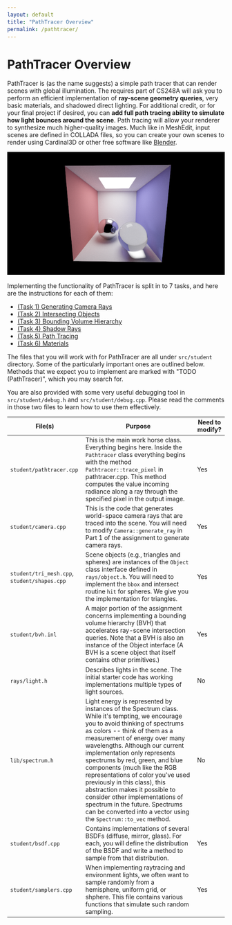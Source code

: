 ```yaml
---
layout: default
title: "PathTracer Overview"
permalink: /pathtracer/
---
```


# PathTracer Overview

PathTracer is (as the name suggests) a simple path tracer that can render scenes with global illumination. The requires part of CS248A will ask you to perform an efficient implementation of **ray-scene geometry queries**, very basic materials, and shadowed direct lighting. For additional credit, or for your final project if desired, you can **add full path tracing ability to simulate how light bounces around the scene**. Path tracing will allow your renderer to synthesize much higher-quality images. Much like in MeshEdit, input scenes are defined in COLLADA files, so you can create your own scenes to render using Cardinal3D or other free software like [Blender](https://www.blender.org/).

![CBsphere](new_results/32k_large.png)

Implementing the functionality of PathTracer is split in to 7 tasks, and here are the instructions for each of them:
- [(Task 1) Generating Camera Rays](camera_rays.md)
- [(Task 2) Intersecting Objects](intersecting_objects.md)
- [(Task 3) Bounding Volume Hierarchy](bounding_volume_hierarchy.md)
- [(Task 4) Shadow Rays](shadow_rays.md)
- [(Task 5) Path Tracing](path_tracing.md)
- [(Task 6) Materials](materials.md)

<!-- - [(Task 7) Environment Lighting](environment_lighting.md) -->

The files that you will work with for PathTracer are all under `src/student` directory. Some of the particularly important ones are outlined below. Methods that we expect you to implement are marked with "TODO (PathTracer)", which you may search for.

You are also provided with some very useful debugging tool in `src/student/debug.h` and `src/student/debug.cpp`. Please read the comments in those two files to learn how to use them effectively.

| File(s)  |      Purpose      |  Need to modify? |
|----------|-------------------|------------------|
| `student/pathtracer.cpp` |  This is the main work horse class. Everything begins here.  Inside the `Pathtracer` class everything begins with the method `Pathtracer::trace_pixel` in pathtracer.cpp. This method computes the value incoming radiance along a ray through the specified pixel in the output image. | Yes |
| `student/camera.cpp` | This is the code that generates world-space camera rays that are traced into the scene. You will need to modify `Camera::generate_ray` in Part 1 of the assignment to generate camera rays. |  Yes |
| `student/tri_mesh.cpp`, `student/shapes.cpp` | Scene objects (e.g., triangles and spheres) are instances of the `Object` class interface defined in `rays/object.h`. You will need to implement the `bbox` and intersect routine `hit` for spheres.  We give you the implementation for triangles. |   Yes |
|`student/bvh.inl`|A major portion of the assignment concerns implementing a bounding volume hierarchy (BVH) that accelerates ray-scene intersection queries. Note that a BVH is also an instance of the Object interface (A BVH is a scene object that itself contains other primitives.)|Yes|
|`rays/light.h`|Describes lights in the scene. The initial starter code has working implementations multiple types of light sources.|No|
|`lib/spectrum.h`|Light energy is represented by instances of the Spectrum class. While it's tempting, we encourage you to avoid thinking of spectrums as colors -- think of them as a measurement of energy over many wavelengths. Although our current implementation only represents spectrums by red, green, and blue components (much like the RGB representations of color you've used previously in this class), this abstraction makes it possible to consider other implementations of spectrum in the future. Spectrums can be converted into a vector using the `Spectrum::to_vec` method.| No|
|`student/bsdf.cpp`|Contains implementations of several BSDFs (diffuse, mirror, glass). For each, you will define the distribution of the BSDF and write a method to sample from that distribution.|Yes|
|`student/samplers.cpp`|When implementing raytracing and environment lights, we often want to sample randomly from a hemisphere, uniform grid, or shphere. This file contains various functions that simulate such random sampling.|Yes|



